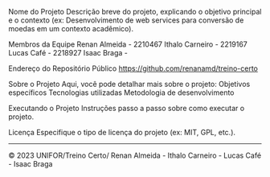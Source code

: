 Nome do Projeto
Descrição breve do projeto, explicando o objetivo principal e o contexto (ex: Desenvolvimento de web services para conversão de moedas em um contexto acadêmico).

Membros da Equipe
Renan Almeida - 2210467
Ithalo Carneiro - 2219167
Lucas Café - 2218927
Isaac Braga - 

Endereço do Repositório Público
https://github.com/renanamd/treino-certo


Sobre o Projeto
Aqui, você pode detalhar mais sobre o projeto:
Objetivos específicos
Tecnologias utilizadas
Metodologia de desenvolvimento

Executando o Projeto
Instruções passo a passo sobre como executar o projeto.

Licença
Especifique o tipo de licença do projeto (ex: MIT, GPL, etc.).

---

© 2023 UNIFOR/Treino Certo/ Renan Almeida - Ithalo Carneiro - Lucas Café - Isaac Braga
